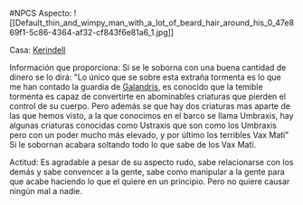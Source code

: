 #NPCS 
Aspecto:
	![[Default_thin_and_wimpy_man_with_a_lot_of_beard_hair_around_his_0_47e869f1-5c86-4364-af32-cf843f6e81a6_1.jpg]]

Casa: <u>Kerindell</u>

Información que proporciona:
	Si se le soborna con una buena cantidad de dinero se lo dirá:
	"Lo único que se sobre esta extraña tormenta es lo que me han contado la guardia de <u>Galandris</u>, es conocido que la temible tormenta es capaz de convertirte en abominables criaturas que pierden el control de su cuerpo. Pero además se que hay dos criaturas mas aparte de las que hemos visto, a la que conocimos en el barco se llama Umbraxis, hay algunas criaturas conocidas como Ustraxis que son como los Umbraxis pero con un poder mucho más elevado, y por último los terribles Vax Matï"
	Si le sobornan acabara soltando todo lo que sabe de los Vax Matï.

Actitud:
	Es agradable a pesar de su aspecto rudo, sabe relacionarse con los demás y sabe convencer a la gente, sabe como manipular a la gente para que acabe haciendo lo que el quiere en un principio. Pero no quiere causar ningún mal a nadie.

